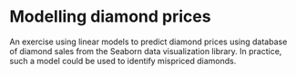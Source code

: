 # Modelling diamond prices

An exercise using linear models to predict diamond prices using 
database of diamond sales from the Seaborn data visualization library.  In practice, such a model could be used to identify mispriced diamonds.